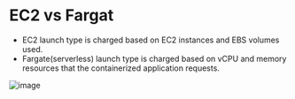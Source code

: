 # EC2 vs Fargat  
  - EC2 launch type is charged based on EC2 instances and EBS volumes used.
  - Fargate(serverless) launch type is charged based on vCPU and memory resources that the containerized application requests.
    
![image](https://github.com/user-attachments/assets/ba024028-b823-4690-bb81-1d2a7e77c779)
